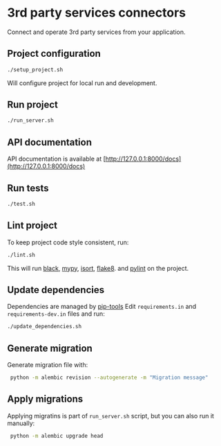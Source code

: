 # 3rd party services connectors
Connect and operate 3rd party services from your application.

## Project configuration
```bash
./setup_project.sh
```
Will configure project for local run and development.

## Run project
```bash
./run_server.sh
```

## API documentation
API documentation is available at [http://127.0.0.1:8000/docs](http://127.0.0.1:8000/docs)

## Run tests
```bash
./test.sh
```

## Lint project
To keep project code style consistent, run:

```bash
./lint.sh
```

This will run [black](https://github.com/psf/black),
[mypy](https://github.com/python/mypy),
[isort](https://github.com/PyCQA/isort),
[flake8](https://github.com/PyCQA/flake8).
and [pylint](https://github.com/pylint-dev/pylint) on the project.

## Update dependencies
Dependencies are managed by [pip-tools](https://github.com/jazzband/pip-tools)
Edit `requirements.in`  and `requirements-dev.in` files and run:

```bash
./update_dependencies.sh
```

## Generate migration
Generate migration file with:
```bash
 python -m alembic revision --autogenerate -m "Migration message"
```

## Apply migrations
Applying migratins is part of `run_server.sh` script, but you can also run it manually:
```bash
 python -m alembic upgrade head
```